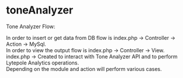 # toneAnalyzer
Tone Analyzer Flow:<br>

In order to insert or get data from DB flow is index.php -> Controller -> Action -> MySql.<br>
In order to view the output flow is index.php -> Controller -> View.<br>
index.php -> Created to interact with Tone Analyzer API and to perform Lytepole Analytics operations.<br>
Depending on the module and action will perform various cases.<br>
